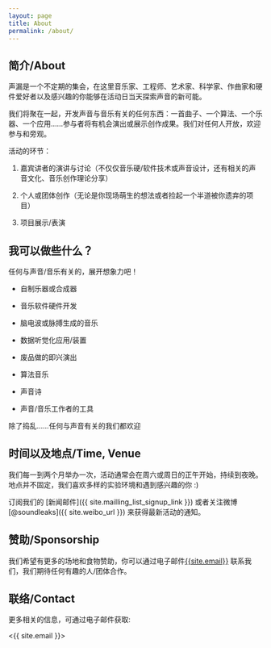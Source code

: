 ```yaml
---
layout: page
title: About
permalink: /about/
---
```



## 简介/About

声漏是一个不定期的集会，在这里音乐家、工程师、艺术家、科学家、作曲家和硬件爱好者以及感兴趣的你能够在活动日当天探索声音的新可能。

我们将聚在一起，开发声音与音乐有关的任何东西：一首曲子、一个算法、一个乐器、一个应用……参与者将有机会演出或展示创作成果。我们对任何人开放，欢迎参与和旁观。

活动的环节：

1. 嘉宾讲者的演讲与讨论（不仅仅音乐硬/软件技术或声音设计，还有相关的声音文化、音乐创作理论分享）

2. 个人或团体创作（无论是你现场萌生的想法或者捡起一个半道被你遗弃的项目）

3. 项目展示/表演


## 我可以做些什么？

任何与声音/音乐有关的，展开想象力吧！


* 自制乐器或合成器

* 音乐软件硬件开发

* 脑电波或脉搏生成的音乐

* 数据听觉化应用/装置

* 废品做的即兴演出

* 算法音乐

* 声音诗

* 声音/音乐工作者的工具

除了捣乱……任何与声音有关的我们都欢迎


## 时间以及地点/Time, Venue

我们每一到两个月举办一次，活动通常会在周六或周日的正午开始，持续到夜晚。地点并不固定，我们喜欢多样的实验环境和遇到感兴趣的你 :)

订阅我们的 [新闻邮件]({{ site.mailling_list_signup_link }}) 或者关注微博 [@soundleaks]({{ site.weibo_url }}) 来获得最新活动的通知。

## 赞助/Sponsorship

我们希望有更多的场地和食物赞助，你可以通过电子邮件<a href="mailto:{{site.email}}">{{site.email}}</a> 联系我们，我们期待任何有趣的人/团体合作。


## 联络/Contact

更多相关的信息，可通过电子邮件获取:

<{{ site.email }}>
